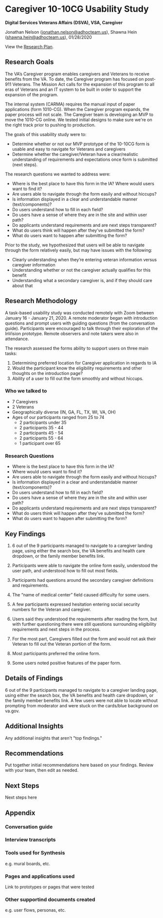 # Caregiver 10-10CG Usability Study
**Digital Services Veterans Affairs (DSVA), VSA, Caregiver**<br>

Jonathan Nelson (jonathan.nelson@adhocteam.us), Shawna Hein (shawna.hein@adhocteam.us), 01/28/2020

View the [Research Plan](https://github.com/department-of-veterans-affairs/va.gov-team/blob/master/products/caregivers/1010cg-mvp/usability-testing-jan2020/research-plan.md).
## Research Goals 

The VA’s Caregiver program enables caregivers and Veterans to receive benefits from the VA. To date, the Caregiver program has focused on post-911 Veterans. The Mission Act calls for the expansion of this program to all eras of Veterans and an IT system to be built in order to support the expansion of the program.

The internal system (CARMA) requires the manual input of paper applications (form 1010-CG). When the Caregiver program expands, the paper process will not scale.
The Caregiver team is developing an MVP to move the 1010-CG online. We tested initial designs to make sure we're on the right track prior to pushing to production.

The goals of this usability study were to:
- Determine whether or not our MVP prototype of the 10-10CG form is usable and easy to navigate for Veterans and caregivers
- Determine whether the caregiver/Veteran have a clear/realistic understanding of requirements and expectations once form is submitted (next steps).

The research questions we wanted to address were:

- Where is the best place to have this form in the IA? Where would users want to find it?
- Are users able to navigate through the form easily and without hiccups?
- Is information displayed in a clear and understandable manner (text/components)?
- Do users understand how to fill in each field?
- Do users have a sense of where they are in the site and within user path?
- Do applicants understand requirements and are next steps transparent?
- What do users think will happen after they’ve submitted the form?
- What do users want to happen after submitting the form?

Prior to the study, we hypothesized that users will be able to navigate through the form relatively easily, but may have issues with the following:
- Clearly understanding when they’re entering veteran information versus caregiver information
- Understanding whether or not the caregiver actually qualifies for this benefit
- Understanding what a secondary caregiver is, and if they should care about that
 
## Research Methodology 

A task-based usability study was conducted remotely with Zoom between January 16 - January 21, 2020. 
A remote moderator began with introduction questions and prompt users with guiding questions (from the conversation guide). Participants were encouraged to talk through their exploration of the InVision prototype. Remote observers and note takers were also in attendance. 

The research assessed the forms ability to support users on three main tasks: 
1. Determining preferred location for Caregiver application in regards to IA
2. Would the participant know the eligibility requirements and other thoughts on the introduction page? 
3. Ability of a user to fill out the form smoothly and without hiccups. 


### Who we talked to

- 7 Caregivers
- 2 Veterans
- Geographically diverse (IN, GA, FL, TX, WI, VA, OH)
- Ages of our participants ranged from 25 to 74 
  - 2 participants under 35
  - 2  participants 35 - 44
  - 2 participants 45 - 54
  - 2  participants 55 - 64
  - 1  participant over 65


### Research Questions

- Where is the best place to have this form in the IA? 
- Where would users want to find it?
- Are users able to navigate through the form easily and without hiccups?
- Is information displayed in a clear and understandable manner (text/components)?
- Do users understand how to fill in each field?
- Do users have a sense of where they are in the site and within user path?
- Do applicants understand requirements and are next steps transparent?
- What do users think will happen after they’ve submitted the form?
- What do users want to happen after submitting the form?


## Key Findings
1. 6 out of the 9 participants managed to navigate to a caregiver landing page, using either the search box, the VA benefits and health care dropdown, or the family member benefits link. 

2. Participants were able to navigate the online form easily, understood the user path, and understood how to fill out most fields.

3. Participants had questions around the secondary caregiver definitions and requirements.

4. The “name of medical center” field caused difficulty for some users. 

5. A few participants expressed hesitation entering social security numbers for the Veteran and caregiver.

6. Users said they understood the requirements after reading the form, but with further questioning there were still questions surrounding eligibility requirements and next steps in the process.

7. For the most part, Caregivers filled out the form and would not ask their Veteran to fill out the Veteran portion of the form.

8. Most participants preferred the online form. 

9. Some users noted positive features of the paper form.

## Details of Findings
6 out of the 9 participants managed to navigate to a caregiver landing page, using either the search box, the VA benefits and health care dropdown, or the family member benefits link. A few users were not able to locate without prompting from moderator and were stuck on the cards/blue background on va.gov. 

## Additional Insights
Any additional insights that aren't "top findings."

## Recommendations
Put together initial recommendations here based on your findings. Review with your team, then edit as needed.

## Next Steps
Next steps here

## Appendix
### Conversation guide

### Interview transcripts

### Tools used for Synthesis
e.g. mural boards, etc.  

### Pages and applications used
Link to prototypes or pages that were tested

### Other supportind documents created
e.g. user flows, personas, etc.
